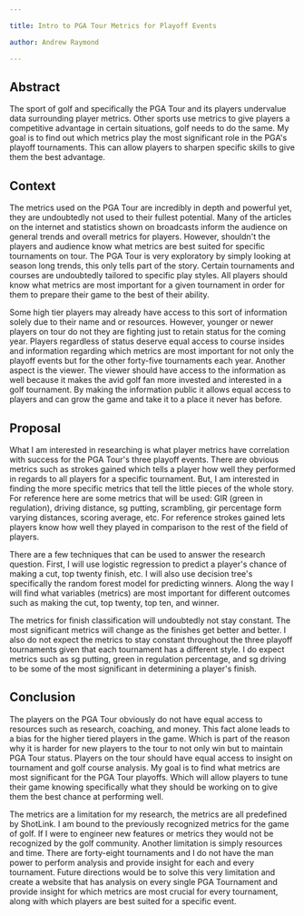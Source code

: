 ```yaml
---

title: Intro to PGA Tour Metrics for Playoff Events

author: Andrew Raymond

---
```


## Abstract 

The sport of golf and specifically the PGA Tour and its players undervalue data surrounding player metrics. Other sports use metrics to give players a competitive advantage in certain situations, golf needs to do the same. My goal is to find out which metrics play the most significant role in the PGA's playoff tournaments. This can allow players to sharpen specific skills to give them the best advantage.

## Context 

The metrics used on the PGA Tour are incredibly in depth and powerful yet, they are undoubtedly not used to their fullest potential. Many of the articles on the internet and statistics shown on broadcasts inform the audience on general trends and overall metrics for players. However, shouldn't the players and audience know what metrics are best suited for specific tournaments on tour. The PGA Tour is very exploratory by simply looking at season long trends, this only tells part of the story. Certain tournaments and courses are undoubtedly tailored to specific play styles. All players should know what metrics are most important for a given tournament in order for them to prepare their game to the best of their ability.

Some high tier players may already have access to this sort of information solely due to their name and or resources. However, younger or newer players on tour do not they are fighting just to retain status for the coming year. Players regardless of status deserve equal access to course insides and information regarding which metrics are most important for not only the playoff events but for the other forty-five tournaments each year. Another aspect is the viewer. The viewer should have access to the information as well because it makes the avid golf fan more invested and interested in a golf tournament. By making the information public it allows equal access to players and can grow the game and take it to a place it never has before.

## Proposal 

What I am interested in researching is what player metrics have correlation with success for the PGA Tour's three playoff events. There are obvious metrics such as strokes gained which tells a player how well they performed in regards to all players for a specific tournament. But, I am interested in finding the more specific metrics that tell the little pieces of the whole story. For reference here are some metrics that will be used: GIR (green in regulation), driving distance, sg putting, scrambling, gir percentage form varying distances, scoring average, etc. For reference strokes gained lets players know how well they played in comparison to the rest of the field of players.

There are a few techniques that can be used to answer the research question. First, I will use logistic regression to predict a player's chance of making a cut, top twenty finish, etc. I will also use decision tree's specifically the random forest model for predicting winners. Along the way I will find what variables (metrics) are most important for different outcomes such as making the cut, top twenty, top ten, and winner.

The metrics for finish classification will undoubtedly not stay constant. The most significant metrics will change as the finishes get better and better. I also do not expect the metrics to stay constant throughout the three playoff tournaments given that each tournament has a different style. I do expect metrics such as sg putting, green in regulation percentage, and sg driving to be some of the most significant in determining a player's finish. 

## Conclusion 

The players on the PGA Tour obviously do not have equal access to resources such as research, coaching, and money. This fact alone leads to a bias for the higher tiered players in the game. Which is part of the reason why it is harder for new players to the tour to not only win but to maintain PGA Tour status. Players on the tour should have equal access to insight on tournament and golf course analysis. My goal is to find what metrics are most significant for the PGA Tour playoffs. Which will allow players to tune their game knowing specifically what they should be working on to give them the best chance at performing well. 

The metrics are a limitation for my research, the metrics are all predefined by ShotLink. I am bound to the previously recognized metrics for the game of golf. If I were to engineer new features or metrics they would not be recognized by the golf community. Another limitation is simply resources and time. There are forty-eight tournaments and I do not have the man power to perform analysis and provide insight for each and every tournament. Future directions would be to solve this very limitation and create a website that has analysis on every single PGA Tournament and provide insight for which metrics are most crucial for every tournament, along with which players are best suited for a specific event.




  
